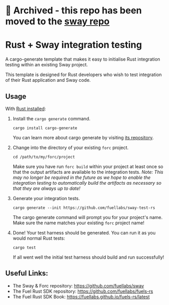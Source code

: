 # 📁 Archived - this repo has been moved to the [sway repo](https://github.com/FuelLabs/sway/tree/master/templates/sway-test-rs)

# Rust + Sway integration testing

A cargo-generate template that makes it easy to initialise Rust integration
testing within an existing Sway project.

This template is designed for Rust developers who wish to test integration of
their Rust application and Sway code.

## Usage

With [Rust installed][rust-installation]:

1. Install the `cargo generate` command.
   ```
   cargo install cargo-generate
   ```
   You can learn more about cargo generate by visiting [its
   repository][cargo-generate-repo].

2. Change into the directory of your existing `forc` project.
   ```
   cd /path/to/my/forc/project
   ```
   Make sure you have run `forc build` within your project at least once so that
   the output artifacts are available to the integration tests. *Note: This may
   no longer be required in the future as we hope to enable the integration
   testing to automatically build the artifacts as necessary so that they are
   always up to date!*

3. Generate your integration tests.
   ```
   cargo generate --init https://github.com/fuellabs/sway-test-rs
   ```
   The cargo generate command will prompt you for your project's name. Make sure
   the name matches your existing `forc` project name!

4. Done! Your test harness should be generated. You can run it as you would
   normal Rust tests:
   ```
   cargo test
   ```
   If all went well the initial test harness should build and run successfully!

## Useful Links:

- The Sway & Forc repository: https://github.com/fuellabs/sway
- The Fuel Rust SDK repository: https://github.com/fuellabs/fuels-rs
- The Fuel Rust SDK Book: https://fuellabs.github.io/fuels-rs/latest

[rust-installation]: https://www.rust-lang.org/tools/install
[cargo-generate-repo]: https://github.com/cargo-generate/cargo-generate
